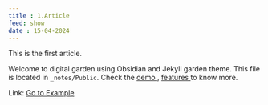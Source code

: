 ```yaml
---
title : 1.Article
feed: show
date : 15-04-2024
---
```


This is the first article.


Welcome to digital garden using Obsidian and Jekyll garden theme. This file is located in `_notes/Public`. Check the <a href="{{'/notes' | relative_url}}"> demo </a>, <a href="{{'/post/features' | relative_url}}"> features </a> to know more.

Link: <a href="https://www.example.com" target="_blank" rel="noopener noreferrer">Go to Example</a>


